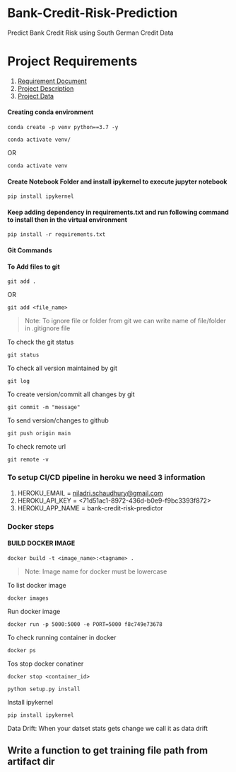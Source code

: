 # Bank-Credit-Risk-Prediction
Predict Bank Credit Risk using South German Credit Data

# Project Requirements 
1. [Requirement Document](https://drive.google.com/file/d/1DgBcDSYCxdmoKFhxtlCN-5VGSZhLGOTC/view)
2. [Project Description](https://archive.ics.uci.edu/ml/datasets/South+German+Credit#)
3. [Project Data](https://archive.ics.uci.edu/ml/machine-learning-databases/00522/SouthGermanCredit.zip)


#### Creating conda environment
```
conda create -p venv python==3.7 -y
```
```
conda activate venv/
```
OR 
```
conda activate venv
```

#### Create Notebook Folder and install ipykernel to execute jupyter notebook
```
pip install ipykernel
```

#### Keep adding dependency in requirements.txt and run following command to install then in the virtual environment

```
pip install -r requirements.txt
```

#### Git Commands
#### To Add files to git
```
git add .
```

OR
```
git add <file_name>
```

> Note: To ignore file or folder from git we can write name of file/folder in .gitignore file

To check the git status 
```
git status
```
To check all version maintained by git
```
git log
```

To create version/commit all changes by git
```
git commit -m "message"
```

To send version/changes to github
```
git push origin main
```

To check remote url 
```
git remote -v
```

### To setup CI/CD pipeline in heroku we need 3 information
1. HEROKU_EMAIL = niladri.schaudhury@gmail.com
2. HEROKU_API_KEY = <71d51ac1-8972-436d-b0e9-f9bc3393f872>
3. HEROKU_APP_NAME = bank-credit-risk-predictor

### Docker steps
#### BUILD DOCKER IMAGE
```
docker build -t <image_name>:<tagname> .
```
> Note: Image name for docker must be lowercase


To list docker image
```
docker images
```

Run docker image
```
docker run -p 5000:5000 -e PORT=5000 f8c749e73678
```

To check running container in docker
```
docker ps
```

Tos stop docker conatiner
```
docker stop <container_id>
```



```
python setup.py install
```


Install ipykernel

```
pip install ipykernel
```


Data Drift:
When your datset stats gets change we call it as data drift



## Write a function to get training file path from artifact dir